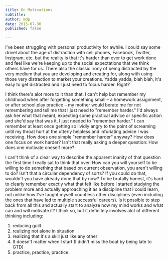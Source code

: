 ```yaml
---
title: On Motivations
subtitle:
author: mdp
date: 2015-07-30
published: false

---
```


I've been struggling with personal productivity for awhile. I could say some drivel about the age of distraction with cell phones, Facebook, Twitter, Instgram, etc. but the reality is that it's harder than ever to get work done and feel like we're keeping up to the social expectations that we think others have for us. There also the classic irony of being distracted by the very medium that you are developing and creating for, along with using those very distraction to market your creations. Yadda yadda, blah blah, it's easy to get distracted and I just need to focus harder. Right?

I think there's alot more to it than that. I can't help but remember my childhood when after forgetting something small – a homework assignment, or after school play practice – my mother would berate me for not remembering and tell me that I just need to "remember harder." I'd always ask her what that meant, expecting some practical advice or specific action and she'd say that was it, I just needed to "remember harder." I can remember at least once getting so lividly angry to the point of screaming until my throat hurt at the utterly helpless and infuriating advice I was receiving. How does one simple "remember harder" anyway? How does one focus on work harder? Isn't that really asking a deeper question: How does one motivate oneself more?

I can't think of a clear way to describe the apparent inanity of that question the first time I really sat to think that over. How can you will yourself to be willing to do something that based on current observation, you aren't willing to do? Isn't that a circular dependency of sorts? If you could do that, wouldn't you have already done that by now? To be brutally honest, it's hard to clearly remember exactly what that felt like before I started studying the problem more and actually approaching it as a discipline that I could learn, not unlike how I've taught myself countless other disciplines (even including the ones that have led to multiple successful careers). Is it possible to step back from all this and actually start to analyze how my mind works and what can and will motivate it? I think so, but it definitely involves alot of different thinking including:
<ol>
	<li>reducing guilt</li>
	<li>realizing not alone in situation</li>
	<li>realizing that it's a skill just like any other</li>
	<li>It doesn't matter when I start (I didn't miss the boat by being late to GTD)</li>
	<li>practice, practice, practice.</li>
</ol>
